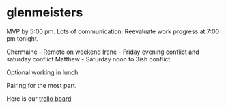 glenmeisters
============

MVP by 5:00 pm. 
Lots of communication.
Reevaluate work progress at 7:00 pm tonight.

Chermaine - Remote on weekend
Irene - Friday evening conflict and saturday conflict
Matthew - Saturday noon to 3ish conflict

Optional working in lunch

Pairing for the most part.

Here is our [trello board](https://trello.com/b/nwR6fFmN/web-flash-cards)
